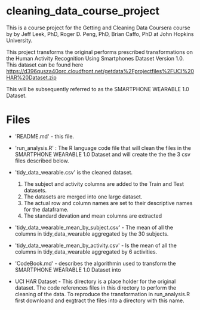 # cleaning_data_course_project

This is a course project for the Getting and Cleaning Data Coursera course by by Jeff Leek, PhD, Roger D. Peng, PhD, Brian Caffo, PhD at John Hopkins University.

This project transforms the original performs prescribed transformations on the Human Activity Recognition Using Smartphones Dataset
Version 1.0.  This dataset can be found here https://d396qusza40orc.cloudfront.net/getdata%2Fprojectfiles%2FUCI%20HAR%20Dataset.zip 

This will be subsequently referred to as the SMARTPHONE WEARABLE 1.0 Dataset.


Files
=========================================

- 'README.md' - this file.

- 'run_analysis.R' : The R language code file that will clean the files in the SMARTPHONE WEARABLE 1.0 Dataset and 
will create the the the 3 csv files described below.

- 'tidy_data_wearable.csv' is the cleaned dataset.  
	 1. The subject and activity columns are added to the Train and Test datasets.
	 1. The datasets are merged into one large dataset.
	 1. The actual row and column names are set to their descriptive names for the dataframe.
	 1. The standard devation and mean columns are extracted
	 
	 
- 'tidy_data_wearable_mean_by_subject.csv' - The mean of all the columns in tidy_data_wearable aggregated by the 30 subjects.

- 'tidy_data_wearable_mean_by_activity.csv' - Is the mean of all the columns in tidy_data_wearable aggregated by 6 activities.


- 'CodeBook.md' - describes the algorithmin used to transform the SMARTPHONE WEARABLE 1.0 Dataset into 

-  UCI HAR Dataset - This directory is a place holder for the original dataset.  The code 
	references files in this directory to perform the cleaning of the data.  To reproduce the transformation in run_analysis.R first downloand and exgtract the files into a directory with this name.
	

